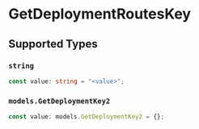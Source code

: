 # GetDeploymentRoutesKey


## Supported Types

### `string`

```typescript
const value: string = "<value>";
```

### `models.GetDeploymentKey2`

```typescript
const value: models.GetDeploymentKey2 = {};
```

